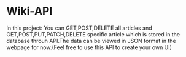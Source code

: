 # Wiki-API
In this project: You can GET,POST,DELETE all articles and GET,POST,PUT,PATCH,DELETE specific article which is stored in the database throuh API.The data can be viewed in JSON format in the webpage for now.(Feel free to use this API to create your own UI)
